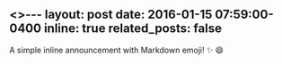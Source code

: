 <>---
layout: post
date: 2016-01-15 07:59:00-0400
inline: true
related_posts: false
---

A simple inline announcement with Markdown emoji! :sparkles: :smile:
